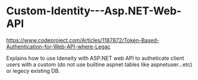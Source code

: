 # Custom-Identity---Asp.NET-Web-API
https://www.codeproject.com/Articles/1187872/Token-Based-Authentication-for-Web-API-where-Legac

Explains how to use Ideneity with ASP.NET web API to autheticate client users with a custom (do not use builtine aspnet tables like aspnetuser...etc) or legecy existing DB.
